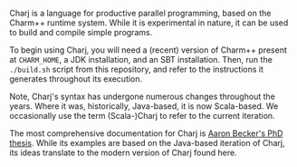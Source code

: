 Charj is a language for productive parallel programming, based on the Charm++ runtime system. While it is experimental in nature, it can be used to build and compile simple programs.

To begin using Charj, you will need a (recent) version of Charm++ present at `CHARM_HOME`, a JDK installation, and an SBT installation. Then, run the `./build.sh` script from this repository, and refer to the instructions it generates throughout its execution.

Note, Charj's syntax has undergone numerous changes throughout the years. Where it was, historically, Java-based, it is now Scala-based. We occasionally use the term (Scala-)Charj to refer to the current iteration.

The most comprehensive documentation for Charj is [Aaron Becker's PhD thesis](http://charm.cs.illinois.edu/newPapers/12-44/paper.pdf). While its examples are based on the Java-based iteration of Charj, its ideas translate to the modern version of Charj found here.

